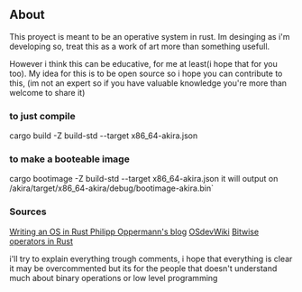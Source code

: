 ## About
This proyect is meant to be an operative system in rust.
Im desinging as i'm developing so, treat this as a work of art more than something usefull.

However i think this can be educative, for me at least(i hope that for you too).
My idea for this is to be open source so i hope you can contribute to this, (im not an expert so 
if you have valuable knowledge you're more than welcome to share it)



### to just compile
cargo build -Z build-std --target x86_64-akira.json

### to make a booteable image
cargo bootimage -Z build-std --target x86_64-akira.json
it will output on /akira/target/x86_64-akira/debug/bootimage-akira.bin`


### Sources
[Writing an OS in Rust Philipp Oppermann's blog](https://os.phil-opp.com/)
[OSdevWiki](https://wiki.osdev.org/Expanded_Main_Page)
[Bitwise operators in Rust](https://rustlabs.github.io/docs/rust101/bitwise_operators/)



i'll try to explain everything trough comments, i hope that everything is clear
it may be overcommented but its for the people that doesn't understand much about binary operations or low level programming
